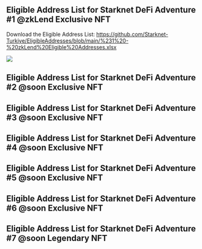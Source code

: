 ## Eligible Address List for Starknet DeFi Adventure #1 @zkLend Exclusive NFT

Download the Eligible Address List: https://github.com/Starknet-Turkiye/EligibleAddresses/blob/main/%231%20-%20zkLend%20Eligible%20Addresses.xlsx


  <img src="https://github.com/TobbyKitty/Starknet-DeFi-Adventure/blob/main/1.jpg?raw=true">

## Eligible Address List for Starknet DeFi Adventure #2 @soon Exclusive NFT
## Eligible Address List for Starknet DeFi Adventure #3 @soon Exclusive NFT
## Eligible Address List for Starknet DeFi Adventure #4 @soon Exclusive NFT
## Eligible Address List for Starknet DeFi Adventure #5 @soon Exclusive NFT
## Eligible Address List for Starknet DeFi Adventure #6 @soon Exclusive NFT
## Eligible Address List for Starknet DeFi Adventure #7 @soon Legendary NFT




